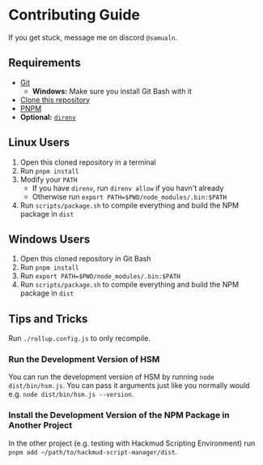 # Contributing Guide
If you get stuck, message me on discord `@samualn`.

## Requirements
- [Git](https://git-scm.com/)
  - **Windows:** Make sure you install Git Bash with it
- [Clone this repository](https://docs.github.com/en/repositories/creating-and-managing-repositories/cloning-a-repository)
- [PNPM](https://pnpm.io/)
- **Optional:** [`direnv`](https://direnv.net/)

## Linux Users
1. Open this cloned repository in a terminal
2. Run `pnpm install`
3. Modify your `PATH`
   - If you have `direnv`, run `direnv allow` if you havn't already
   - Otherwise run `export PATH=$PWD/node_modules/.bin:$PATH`
4. Run `scripts/package.sh` to compile everything and build the NPM package in `dist`

## Windows Users
1. Open this cloned repository in Git Bash
2. Run `pnpm install`
3. Run `export PATH=$PWD/node_modules/.bin:$PATH`
4. Run `scripts/package.sh` to compile everything and build the NPM package in `dist`

## Tips and Tricks
Run `./rollup.config.js` to only recompile.

### Run the Development Version of HSM
You can run the development version of HSM by running `node dist/bin/hsm.js`. You can pass it arguments just like you normally would e.g. `node dist/bin/hsm.js --version`.

### Install the Development Version of the NPM Package in Another Project
In the other project (e.g. testing with Hackmud Scripting Environment) run `pnpm add ~/path/to/hackmud-script-manager/dist`.
